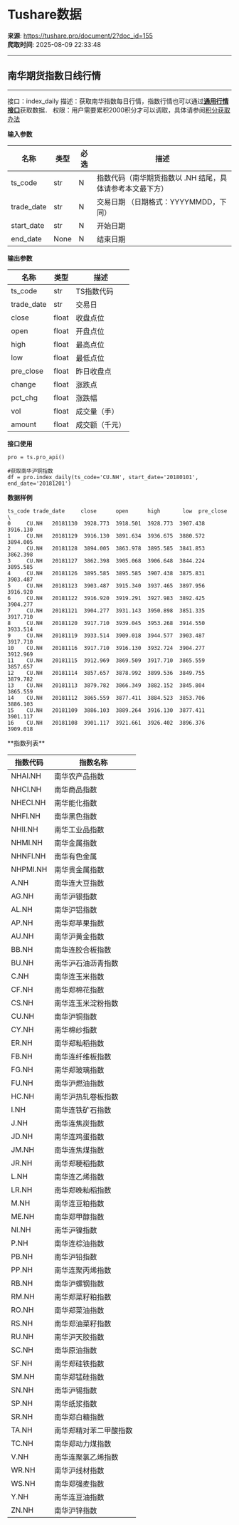 # Tushare数据

**来源**: https://tushare.pro/document/2?doc_id=155  
**爬取时间**: 2025-08-09 22:33:48

---

## 南华期货指数日线行情

---

接口：index\_daily
描述：获取南华指数每日行情，指数行情也可以通过[**通用行情接口**](https://tushare.pro/document/2?doc_id=109)获取数据．
权限：用户需要累积2000积分才可以调取，具体请参阅[积分获取办法](https://tushare.pro/document/1?doc_id=13)

**输入参数**

| 名称 | 类型 | 必选 | 描述 |
| --- | --- | --- | --- |
| ts\_code | str | N | 指数代码（南华期货指数以 .NH 结尾，具体请参考本文最下方） |
| trade\_date | str | N | 交易日期 （日期格式：YYYYMMDD，下同） |
| start\_date | str | N | 开始日期 |
| end\_date | None | N | 结束日期 |

**输出参数**

| 名称 | 类型 | 描述 |
| --- | --- | --- |
| ts\_code | str | TS指数代码 |
| trade\_date | str | 交易日 |
| close | float | 收盘点位 |
| open | float | 开盘点位 |
| high | float | 最高点位 |
| low | float | 最低点位 |
| pre\_close | float | 昨日收盘点 |
| change | float | 涨跌点 |
| pct\_chg | float | 涨跌幅 |
| vol | float | 成交量（手） |
| amount | float | 成交额（千元） |

**接口使用**

```
pro = ts.pro_api()

#获取南华沪铜指数
df = pro.index_daily(ts_code='CU.NH', start_date='20180101', end_date='20181201')
```

**数据样例**

```
ts_code trade_date     close      open      high       low  pre_close  \
0     CU.NH   20181130  3928.773  3918.501  3928.773  3907.438   3916.130
1     CU.NH   20181129  3916.130  3891.634  3936.675  3880.572   3894.005
2     CU.NH   20181128  3894.005  3863.978  3895.585  3841.853   3862.398
3     CU.NH   20181127  3862.398  3905.068  3906.648  3844.224   3895.585
4     CU.NH   20181126  3895.585  3895.585  3907.438  3875.831   3903.487
5     CU.NH   20181123  3903.487  3915.340  3937.465  3897.956   3916.920
6     CU.NH   20181122  3916.920  3919.291  3927.983  3892.425   3904.277
7     CU.NH   20181121  3904.277  3931.143  3950.898  3851.335   3917.710
8     CU.NH   20181120  3917.710  3939.045  3953.268  3914.550   3933.514
9     CU.NH   20181119  3933.514  3909.018  3944.577  3903.487   3917.710
10    CU.NH   20181116  3917.710  3916.130  3932.724  3904.277   3912.969
11    CU.NH   20181115  3912.969  3869.509  3917.710  3865.559   3857.657
12    CU.NH   20181114  3857.657  3878.992  3899.536  3849.755   3879.782
13    CU.NH   20181113  3879.782  3866.349  3882.152  3845.804   3865.559
14    CU.NH   20181112  3865.559  3877.411  3884.523  3853.706   3886.103
15    CU.NH   20181109  3886.103  3889.264  3916.130  3877.411   3901.117
16    CU.NH   20181108  3901.117  3921.661  3926.402  3896.376   3909.018
```

\*\*指数列表\*\*

| 指数代码 | 指数名称 |
| --- | --- |
| NHAI.NH | 南华农产品指数 |
| NHCI.NH | 南华商品指数 |
| NHECI.NH | 南华能化指数 |
| NHFI.NH | 南华黑色指数 |
| NHII.NH | 南华工业品指数 |
| NHMI.NH | 南华金属指数 |
| NHNFI.NH | 南华有色金属 |
| NHPMI.NH | 南华贵金属指数 |
| A.NH | 南华连大豆指数 |
| AG.NH | 南华沪银指数 |
| AL.NH | 南华沪铝指数 |
| AP.NH | 南华郑苹果指数 |
| AU.NH | 南华沪黄金指数 |
| BB.NH | 南华连胶合板指数 |
| BU.NH | 南华沪石油沥青指数 |
| C.NH | 南华连玉米指数 |
| CF.NH | 南华郑棉花指数 |
| CS.NH | 南华连玉米淀粉指数 |
| CU.NH | 南华沪铜指数 |
| CY.NH | 南华棉纱指数 |
| ER.NH | 南华郑籼稻指数 |
| FB.NH | 南华连纤维板指数 |
| FG.NH | 南华郑玻璃指数 |
| FU.NH | 南华沪燃油指数 |
| HC.NH | 南华沪热轧卷板指数 |
| I.NH | 南华连铁矿石指数 |
| J.NH | 南华连焦炭指数 |
| JD.NH | 南华连鸡蛋指数 |
| JM.NH | 南华连焦煤指数 |
| JR.NH | 南华郑粳稻指数 |
| L.NH | 南华连乙烯指数 |
| LR.NH | 南华郑晚籼稻指数 |
| M.NH | 南华连豆粕指数 |
| ME.NH | 南华郑甲醇指数 |
| NI.NH | 南华沪镍指数 |
| P.NH | 南华连棕油指数 |
| PB.NH | 南华沪铅指数 |
| PP.NH | 南华连聚丙烯指数 |
| RB.NH | 南华沪螺钢指数 |
| RM.NH | 南华郑菜籽粕指数 |
| RO.NH | 南华郑菜油指数 |
| RS.NH | 南华郑油菜籽指数 |
| RU.NH | 南华沪天胶指数 |
| SC.NH | 南华原油指数 |
| SF.NH | 南华郑硅铁指数 |
| SM.NH | 南华郑锰硅指数 |
| SN.NH | 南华沪锡指数 |
| SP.NH | 南华纸浆指数 |
| SR.NH | 南华郑白糖指数 |
| TA.NH | 南华郑精对苯二甲酸指数 |
| TC.NH | 南华郑动力煤指数 |
| V.NH | 南华连聚氯乙烯指数 |
| WR.NH | 南华沪线材指数 |
| WS.NH | 南华郑强麦指数 |
| Y.NH | 南华连豆油指数 |
| ZN.NH | 南华沪锌指数 |
